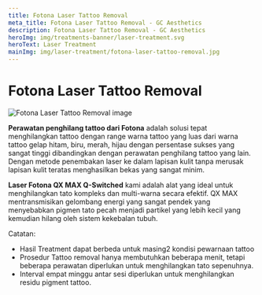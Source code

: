 ```yaml
---
title: Fotona Laser Tattoo Removal
meta_title: Fotona Laser Tattoo Removal - GC Aesthetics
description: Fotona Laser Tattoo Removal - GC Aesthetics
heroImg: img/treatments-banner/laser-treatment.svg
heroText: Laser Treatment
mainImg: img/laser-treatment/fotona-laser-tattoo-removal.jpg
---
```


<div class="container">
<div class="row mt-4">

# Fotona Laser Tattoo Removal

</div>
<div class="row mt-4">
<div class="col-12 col-md-6 col-lg-4">

<img :src="mainImg" class="w-100 h-100 shadow-sm object-fit-cover" alt="Fotona Laser Tattoo Removal image" />

</div>
<div class="col-12 col-md-6 col-lg-8 mt-4 mt-md-0">

**Perawatan penghilang tattoo dari Fotona** adalah solusi tepat menghilangkan tattoo dengan
range warna tattoo yang luas dari warna tattoo gelap hitam, biru, merah, hijau dengan
persentase sukses yang sangat tinggi dibandingkan dengan perawatan penghilang tattoo yang lain.
Dengan metode penembakan laser ke dalam lapisan kulit tanpa merusak lapisan kulit teratas menghasilkan bekas yang sangat minim.

**Laser Fotona QX MAX Q-Switched** kami adalah alat yang ideal untuk menghilangkan tato kompleks dan multi-warna secara efektif.
QX MAX mentransmisikan gelombang energi yang sangat pendek yang menyebabkan pigmen tato pecah menjadi
partikel yang lebih kecil yang kemudian hilang oleh sistem kekebalan tubuh.

Catatan:

- Hasil Treatment dapat berbeda untuk masing2 kondisi pewarnaan tattoo
- Prosedur Tattoo removal hanya membutuhkan beberapa menit, tetapi beberapa perawatan diperlukan untuk menghilangkan tato sepenuhnya.
- Interval empat minggu antar sesi diperlukan untuk menghilangkan residu pigment tattoo.

</div>
</div>

</div>
